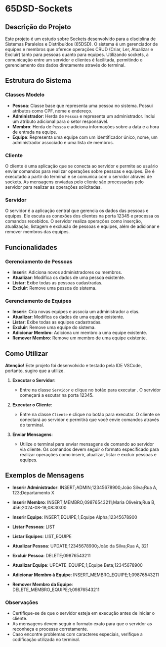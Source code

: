 # 65DSD-Sockets

## Descrição do Projeto

Este projeto é um estudo sobre Sockets desenvolvido para a disciplina de Sistemas Paralelos e Distribuídos (65DSD). O sistema é um gerenciador de equipes e membros que oferece operações CRUD (Criar, Ler, Atualizar e Excluir) tanto para pessoas quanto para equipes. Utilizando sockets, a comunicação entre um servidor e clientes é facilitada, permitindo o gerenciamento dos dados diretamente através do terminal.

## Estrutura do Sistema

### Classes Modelo

- **Pessoa**: Classe base que representa uma pessoa no sistema. Possui atributos como CPF, nome e endereço.
- **Administrador**: Herda de `Pessoa` e representa um administrador. Inclui um atributo adicional para o setor responsável.
- **Membro**: Herda de `Pessoa` e adiciona informações sobre a data e a hora de entrada na equipe.
- **Equipe**: Representa uma equipe com um identificador único, nome, um administrador associado e uma lista de membros.

### Cliente

O cliente é uma aplicação que se conecta ao servidor e permite ao usuário enviar comandos para realizar operações sobre pessoas e equipes. Ele é executado a partir do terminal e se comunica com o servidor através de sockets. As mensagens enviadas pelo cliente são processadas pelo servidor para realizar as operações solicitadas.

### Servidor

O servidor é a aplicação central que gerencia os dados das pessoas e equipes. Ele escuta as conexões dos clientes na porta 12345 e processa os comandos recebidos. O servidor realiza operações como inserção, atualização, listagem e exclusão de pessoas e equipes, além de adicionar e remover membros das equipes.

## Funcionalidades

### Gerenciamento de Pessoas

- **Inserir**: Adiciona novos administradores ou membros.
- **Atualizar**: Modifica os dados de uma pessoa existente.
- **Listar**: Exibe todas as pessoas cadastradas.
- **Excluir**: Remove uma pessoa do sistema.

### Gerenciamento de Equipes

- **Inserir**: Cria novas equipes e associa um administrador a elas.
- **Atualizar**: Modifica os dados de uma equipe existente.
- **Listar**: Exibe todas as equipes cadastradas.
- **Excluir**: Remove uma equipe do sistema.
- **Adicionar Membro**: Adiciona um membro a uma equipe existente.
- **Remover Membro**: Remove um membro de uma equipe existente.

## Como Utilizar

**Atenção!** Este projeto foi desenvolvido e testado pela IDE VSCode, portanto, sugiro que a utilize.

1. **Executar o Servidor**:
   - Entre na classe `Servidor` e clique no botão para executar . O servidor começará a escutar na porta 12345.

2. **Executar o Cliente**:
   - Entre na classe `Cliente` e clique no botão para executar. O cliente se conectará ao servidor e permitirá que você envie comandos através do terminal.

3. **Enviar Mensagens**:
   - Utilize o terminal para enviar mensagens de comando ao servidor via cliente. Os comandos devem seguir o formato especificado para realizar operações como inserir, atualizar, listar e excluir pessoas e equipes.

## Exemplos de Mensagens

- **Inserir Administrador**:
  INSERT;ADMIN;12345678900;João Silva;Rua A, 123;Departamento X

- **Inserir Membro**:
INSERT;MEMBRO;09876543211;Maria Oliveira;Rua B, 456;2024-08-18;08:30:00

- **Inserir Equipe**:
INSERT;EQUIPE;1;Equipe Alpha;12345678900

- **Listar Pessoas**:
LIST

- **Listar Equipes**:
LIST_EQUIPE

- **Atualizar Pessoa**:
UPDATE;12345678900;João da Silva;Rua A, 321
  
- **Excluir Pessoa**:
DELETE;09876543211

- **Atualizar Equipe**:
UPDATE_EQUIPE;1;Equipe Beta;12345678900


- **Adicionar Membro à Equipe**:
INSERT_MEMBRO_EQUIPE;1;09876543211


- **Remover Membro da Equipe**:
DELETE_MEMBRO_EQUIPE;1;09876543211


### Observações

- Certifique-se de que o servidor esteja em execução antes de iniciar o cliente.
- As mensagens devem seguir o formato exato para que o servidor as reconheça e processe corretamente.
- Caso encontre problemas com caracteres especiais, verifique a codificação utilizada no terminal.

